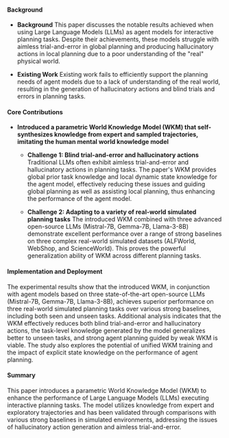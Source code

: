 #### Background
- **Background**
This paper discusses the notable results achieved when using Large Language Models (LLMs) as agent models for interactive planning tasks. Despite their achievements, these models struggle with aimless trial-and-error in global planning and producing hallucinatory actions in local planning due to a poor understanding of the "real" physical world.

- **Existing Work**
Existing work fails to efficiently support the planning needs of agent models due to a lack of understanding of the real world, resulting in the generation of hallucinatory actions and blind trials and errors in planning tasks.

#### Core Contributions
- **Introduced a parametric World Knowledge Model (WKM) that self-synthesizes knowledge from expert and sampled trajectories, imitating the human mental world knowledge model**
  - **Challenge 1: Blind trial-and-error and hallucinatory actions**
Traditional LLMs often exhibit aimless trial-and-error and hallucinatory actions in planning tasks. The paper's WKM provides global prior task knowledge and local dynamic state knowledge for the agent model, effectively reducing these issues and guiding global planning as well as assisting local planning, thus enhancing the performance of the agent model.

  - **Challenge 2: Adapting to a variety of real-world simulated planning tasks**
The introduced WKM combined with three advanced open-source LLMs (Mistral-7B, Gemma-7B, Llama-3-8B) demonstrate excellent performance over a range of strong baselines on three complex real-world simulated datasets (ALFWorld, WebShop, and ScienceWorld). This proves the powerful generalization ability of WKM across different planning tasks.

#### Implementation and Deployment
The experimental results show that the introduced WKM, in conjunction with agent models based on three state-of-the-art open-source LLMs (Mistral-7B, Gemma-7B, Llama-3-8B), achieves superior performance on three real-world simulated planning tasks over various strong baselines, including both seen and unseen tasks. Additional analysis indicates that the WKM effectively reduces both blind trial-and-error and hallucinatory actions, the task-level knowledge generated by the model generalizes better to unseen tasks, and strong agent planning guided by weak WKM is viable. The study also explores the potential of unified WKM training and the impact of explicit state knowledge on the performance of agent planning.

#### Summary
This paper introduces a parametric World Knowledge Model (WKM) to enhance the performance of Large Language Models (LLMs) executing interactive planning tasks. The model utilizes knowledge from expert and exploratory trajectories and has been validated through comparisons with various strong baselines in simulated environments, addressing the issues of hallucinatory action generation and aimless trial-and-error.